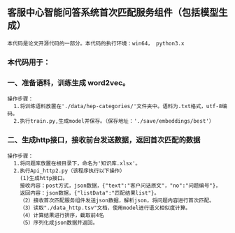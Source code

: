 ## 客服中心智能问答系统首次匹配服务组件（包括模型生成）  
    本代码是论文开源代码的一部分。本代码的执行环境：win64， python3.x    
   ### 本代码用于：  
 ### 一、准备语料，训练生成 word2vec。  
    操作步骤：  
      1.将训练语料放置在'./data/hep-categories/'文件夹中。语料为.txt格式，utf-8编码。  
      2.执行train.py,生成model并保存。（保存地址：'./save/embeddings/best'）  
### 二、生成http接口，接收前台发送数据，返回首次匹配的数据  
    操作步骤：  
      1.将问题库放置在根目录下，命名为'知识库.xlsx'。  
      2.执行Api_http2.py（该程序执行以下操作）  
        (1)生成http接口。  
        接收内容：post方式，json数据，{"text":"客户问话原文"，"no":"问题编号"}，  
        返回内容：json数据，{"listData":"匹配结果list"}。  
        （2）接收首次匹配服务组件发送json数据，解析json，将问题内容进行首次匹配。  
        （3）读取"./data_http.tsv"文档，使用model进行语义相似度计算。  
        （4）计算结果进行排序，截取前4名  
        （5）序列化成json数据并返回。
